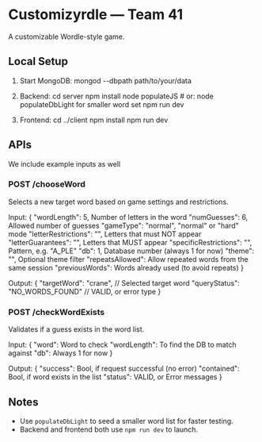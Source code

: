 # Customizyrdle — Team 41

A customizable Wordle-style game.

## Local Setup

1. Start MongoDB:
   mongod --dbpath path/to/your/data

2. Backend:
   cd server
   npm install
   node populateJS        # or: node populateDbLight for smaller word set
   npm run dev

3. Frontend:
   cd ../client
   npm install
   npm run dev

##  APIs

We include example inputs as well

### POST /chooseWord

Selects a new target word based on game settings and restrictions.

Input:
{
  "wordLength": 5, Number of letters in the word
  "numGuesses": 6, Allowed number of guesses
  "gameType": "normal", "normal" or "hard" mode
  "letterRestrictions": "", Letters that must NOT appear
  "letterGuarantees": "", Letters that MUST appear
  "specificRestrictions": "", Pattern, e.g. "A_PLE"
  "db": 1, Database number (always 1 for now)
  "theme": "", Optional theme filter
  "repeatsAllowed": Allow repeated words from the same session 
  "previousWords": Words already used (to avoid repeats)
}

Output:
{
  "targetWord": "crane",         // Selected target word
  "queryStatus": "NO_WORDS_FOUND"            // VALID, or error type
}

### POST /checkWordExists

Validates if a guess exists in the word list.

Input:
{
  "word": Word to check
  "wordLength": To find the DB to match against
  "db": Always 1 for now
}

Output:
{
  "success":  Bool, if request successful (no error)
  "contained": Bool, if word exists in the list
  "status": VALID, or Error messages
}

## Notes

- Use `populateDbLight` to seed a smaller word list for faster testing.
- Backend and frontend both use `npm run dev` to launch.
